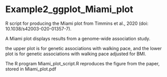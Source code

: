 # Example2_ggplot_Miami_plot
R script for producing the Miami plot from Timmins et al., 2020 (doi: 10.1038/s42003-020-01357-7).

A Miami plot displays results from a genome-wide association study.

the upper plot is for genetic associations with walking pace,
and the lower plot is for genetic associations with walking pace adjusted for BMI.

The R program Miami_plot_script.R reproduces the figure from the paper, stored in Miami_plot.pdf

